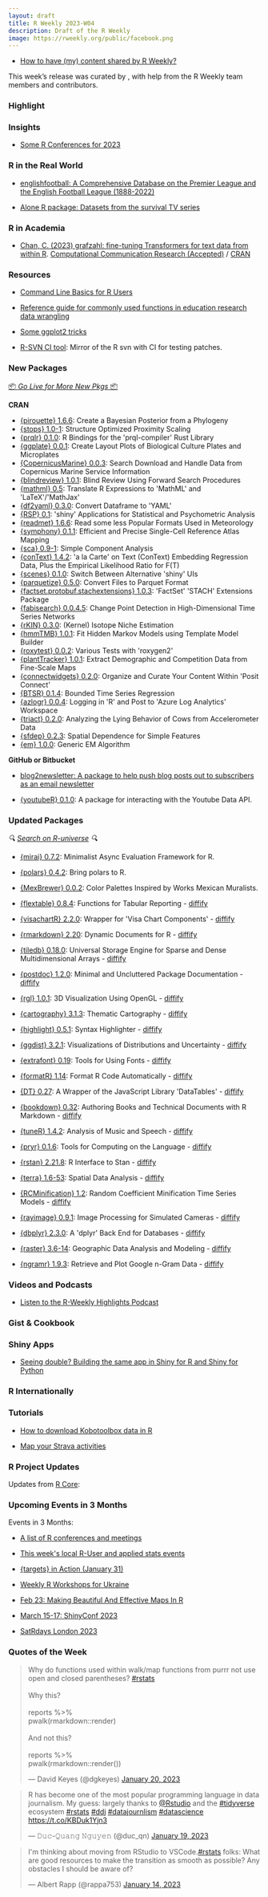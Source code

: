 ```yaml
---
layout: draft
title: R Weekly 2023-W04
description: Draft of the R Weekly
image: https://rweekly.org/public/facebook.png
---
```



+ [How to have (my) content shared by R Weekly?](https://github.com/rweekly/rweekly.org#how-to-have-my-content-shared-by-r-weekly)

This week’s release was curated by [](), with help from the R Weekly team members and contributors.



###  Highlight



### Insights

+ [Some R Conferences for 2023](https://rviews.rstudio.com/2023/01/18/some-r-conferences-for-2023/)

### R in the Real World

+ [englishfootball: A Comprehensive Database on the Premier League and the English Football League (1888-2022)](https://github.com/jfjelstul/englishfootball)

+ [Alone R package: Datasets from the survival TV series](https://gradientdescending.com/alone-r-package-datasets-from-the-survival-tv-series/)


###  R in Academia

- [Chan, C. (2023) grafzahl: fine-tuning Transformers for text data from within R](https://github.com/chainsawriot/grafzahl/blob/v0.0/paper/grafzahl_sp.pdf). [Computational Communication Research (Accepted)](https://computationalcommunication.org/ccr/preprint) / [CRAN](https://cran.r-project.org/web/packages/grafzahl/index.html)

###  Resources

+ [Command Line Basics for R Users](https://bash-intro.rsquaredacademy.com/)

+ [Reference guide for commonly used functions in education research data wrangling](https://github.com/Cghlewis/data-wrangling-functions/wiki)

+ [Some ggplot2 tricks](https://github.com/teunbrand/ggplot_tricks)

+ [R-SVN CI tool](https://github.com/r-devel/r-svn): Mirror of the R svn with CI for testing patches.

###  New Packages

<p class="added-hostname"><a href="https://rweekly.org/live" target="_blank" class="externalLink">📦 <i>Go Live for More New Pkgs</i> 📦</a></p>


**CRAN**

+ [{pirouette} 1.6.6](https://cran.r-project.org/package=pirouette): Create a Bayesian Posterior from a Phylogeny
+ [{stops} 1.0-1](https://cran.r-project.org/package=stops): Structure Optimized Proximity Scaling
+ [{prqlr} 0.1.0](https://cran.r-project.org/package=prqlr): R Bindings for the 'prql-compiler' Rust Library
+ [{ggplate} 0.0.1](https://cran.r-project.org/package=ggplate): Create Layout Plots of Biological Culture Plates and Microplates
+ [{CopernicusMarine} 0.0.3](https://cran.r-project.org/package=CopernicusMarine): Search Download and Handle Data from Copernicus Marine Service
Information
+ [{blindreview} 1.0.1](https://cran.r-project.org/package=blindreview): Blind Review Using Forward Search Procedures
+ [{mathml} 0.5](https://cran.r-project.org/package=mathml): Translate R Expressions to 'MathML' and 'LaTeX'/'MathJax'
+ [{df2yaml} 0.3.0](https://cran.r-project.org/package=df2yaml): Convert Dataframe to 'YAML'
+ [{RSP} 0.1](https://cran.r-project.org/package=RSP): 'shiny' Applications for Statistical and Psychometric Analysis
+ [{readmet} 1.6.6](https://cran.r-project.org/package=readmet): Read some less Popular Formats Used in Meteorology
+ [{symphony} 0.1.1](https://cran.r-project.org/package=symphony): Efficient and Precise Single-Cell Reference Atlas Mapping
+ [{sca} 0.9-1](https://cran.r-project.org/package=sca): Simple Component Analysis
+ [{conText} 1.4.2](https://cran.r-project.org/package=conText): 'a la Carte' on Text (ConText) Embedding Regression
Data, Plus the Empirical Likelihood Ratio for F(T)
+ [{scenes} 0.1.0](https://cran.r-project.org/package=scenes): Switch Between Alternative 'shiny' UIs
+ [{parquetize} 0.5.0](https://cran.r-project.org/package=parquetize): Convert Files to Parquet Format
+ [{factset.protobuf.stachextensions} 1.0.3](https://cran.r-project.org/package=factset.protobuf.stachextensions): 'FactSet' 'STACH' Extensions Package
+ [{fabisearch} 0.0.4.5](https://cran.r-project.org/package=fabisearch): Change Point Detection in High-Dimensional Time Series Networks
+ [{rKIN} 0.3.0](https://cran.r-project.org/package=rKIN): (Kernel) Isotope Niche Estimation
+ [{hmmTMB} 1.0.1](https://cran.r-project.org/package=hmmTMB): Fit Hidden Markov Models using Template Model Builder
+ [{roxytest} 0.0.2](https://cran.r-project.org/package=roxytest): Various Tests with 'roxygen2'
+ [{plantTracker} 1.0.1](https://cran.r-project.org/package=plantTracker): Extract Demographic and Competition Data from Fine-Scale Maps
+ [{connectwidgets} 0.2.0](https://cran.r-project.org/package=connectwidgets): Organize and Curate Your Content Within 'Posit Connect'
+ [{BTSR} 0.1.4](https://cran.r-project.org/package=BTSR): Bounded Time Series Regression
+ [{azlogr} 0.0.4](https://cran.r-project.org/package=azlogr): Logging in 'R' and Post to 'Azure Log Analytics' Workspace
+ [{triact} 0.2.0](https://cran.r-project.org/package=triact): Analyzing the Lying Behavior of Cows from Accelerometer Data
+ [{sfdep} 0.2.3](https://cran.r-project.org/package=sfdep): Spatial Dependence for Simple Features
+ [{em} 1.0.0](https://cran.r-project.org/package=em): Generic EM Algorithm

**GitHub or Bitbucket**

+ [blog2newsletter: A package to help push blog posts out to subscribers as an email newsletter](https://github.com/rmflight/blog2newsletter)

+ [{youtubeR} 0.1.0](https://github.com/kevin-m-kent/youtubeR): A package for interacting with the Youtube Data API.

### Updated Packages

<i>🔍 [Search on R-universe](https://r-universe.dev/search/) 🔍</i>

+ [{mirai} 0.7.2](https://cran.r-project.org/package=mirai): Minimalist Async Evaluation Framework for R.

+ [{polars} 0.4.2](https://github.com/pola-rs/r-polars): Bring polars to R.

+ [{MexBrewer} 0.0.2](https://github.com/paezha/MexBrewer): Color Palettes Inspired by Works Mexican Muralists.

+ [{flextable} 0.8.4](https://cran.r-project.org/package=flextable): Functions for Tabular Reporting - [diffify](https://diffify.com/R/flextable)
+ [{visachartR} 2.2.0](https://cran.r-project.org/package=visachartR): Wrapper for 'Visa Chart Components' - [diffify](https://diffify.com/R/visachartR)
+ [{rmarkdown} 2.20](https://cran.r-project.org/package=rmarkdown): Dynamic Documents for R - [diffify](https://diffify.com/R/rmarkdown)
+ [{tiledb} 0.18.0](https://cran.r-project.org/package=tiledb): Universal Storage Engine for Sparse and Dense Multidimensional
Arrays - [diffify](https://diffify.com/R/tiledb)
+ [{postdoc} 1.2.0](https://cran.r-project.org/package=postdoc): Minimal and Uncluttered Package Documentation - [diffify](https://diffify.com/R/postdoc)
+ [{rgl} 1.0.1](https://cran.r-project.org/package=rgl): 3D Visualization Using OpenGL - [diffify](https://diffify.com/R/rgl)
+ [{cartography} 3.1.3](https://cran.r-project.org/package=cartography): Thematic Cartography - [diffify](https://diffify.com/R/cartography)
+ [{highlight} 0.5.1](https://cran.r-project.org/package=highlight): Syntax Highlighter - [diffify](https://diffify.com/R/highlight)
+ [{ggdist} 3.2.1](https://cran.r-project.org/package=ggdist): Visualizations of Distributions and Uncertainty - [diffify](https://diffify.com/R/ggdist)
+ [{extrafont} 0.19](https://cran.r-project.org/package=extrafont): Tools for Using Fonts - [diffify](https://diffify.com/R/extrafont)
+ [{formatR} 1.14](https://cran.r-project.org/package=formatR): Format R Code Automatically - [diffify](https://diffify.com/R/formatR)
+ [{DT} 0.27](https://cran.r-project.org/package=DT): A Wrapper of the JavaScript Library 'DataTables' - [diffify](https://diffify.com/R/DT)
+ [{bookdown} 0.32](https://cran.r-project.org/package=bookdown): Authoring Books and Technical Documents with R Markdown - [diffify](https://diffify.com/R/bookdown)
+ [{tuneR} 1.4.2](https://cran.r-project.org/package=tuneR): Analysis of Music and Speech - [diffify](https://diffify.com/R/tuneR)
+ [{pryr} 0.1.6](https://cran.r-project.org/package=pryr): Tools for Computing on the Language - [diffify](https://diffify.com/R/pryr)
+ [{rstan} 2.21.8](https://cran.r-project.org/package=rstan): R Interface to Stan - [diffify](https://diffify.com/R/rstan)
+ [{terra} 1.6-53](https://cran.r-project.org/package=terra): Spatial Data Analysis - [diffify](https://diffify.com/R/terra)
+ [{RCMinification} 1.2](https://cran.r-project.org/package=RCMinification): Random Coefficient Minification Time Series Models - [diffify](https://diffify.com/R/RCMinification)
+ [{rayimage} 0.9.1](https://cran.r-project.org/package=rayimage): Image Processing for Simulated Cameras - [diffify](https://diffify.com/R/rayimage)
+ [{dbplyr} 2.3.0](https://cran.r-project.org/package=dbplyr): A 'dplyr' Back End for Databases - [diffify](https://diffify.com/R/dbplyr)
+ [{raster} 3.6-14](https://cran.r-project.org/package=raster): Geographic Data Analysis and Modeling - [diffify](https://diffify.com/R/raster)
+ [{ngramr} 1.9.3](https://cran.r-project.org/package=ngramr): Retrieve and Plot Google n-Gram Data - [diffify](https://diffify.com/R/ngramr)

###  Videos and Podcasts

* [Listen to the R-Weekly Highlights Podcast](https://rweekly.fireside.fm/)


### Gist & Cookbook



### Shiny Apps

+ [Seeing double? Building the same app in Shiny for R and Shiny for Python](https://nrennie.rbind.io/blog/seeing-double-shiny-python-r/)

### R Internationally



###  Tutorials


+ [How to download Kobotoolbox data in R](https://blog.asitavsen.com/post/how-to-download-kobotoolbox-data-in-r/)

+ [Map your Strava activities](http://r.iresmi.net/2023/01/19/map-your-strava-activities/)

<!--<div class="post-more-begin></div><div class="post-more-end"></div>-->

###  R Project Updates

Updates from [R Core](http://developer.r-project.org/blosxom.cgi/R-devel/NEWS):




###  Upcoming Events in 3 Months

Events in 3 Months:


+ [A list of R conferences and meetings](https://jumpingrivers.github.io/meetingsR/events.html)

+ [This week's local R-User and applied stats events](https://community.rstudio.com/c/irl)

+ [{targets} in Action (January 31)](https://ropensci.org/commcalls/jan2023-targets/)

+ [Weekly R Workshops for Ukraine](https://sites.google.com/view/dariia-mykhailyshyna/main/r-workshops-for-ukraine)

+ [Feb 23: Making Beautiful And Effective Maps In R](https://www.prstatistics.com/course/making-beautiful-and-effective-maps-in-r-mapr04/)

+ [March 15-17: ShinyConf 2023](https://shinyconf.appsilon.com/registration/?utm_medium=social&utm_source=twitter&utm_campaign=register-sm)

+ [SatRdays London 2023](https://www.jumpingrivers.com/blog/satrdays-london/)


###  Quotes of the Week

<blockquote class="twitter-tweet"><p lang="en" dir="ltr">Why do functions used within walk/map functions from purrr not use open and closed parentheses? <a href="https://twitter.com/hashtag/rstats?src=hash&amp;ref_src=twsrc%5Etfw">#rstats</a> <br><br>Why this?<br><br>reports %&gt;%<br> pwalk(rmarkdown::render)<br><br>And not this?<br><br>reports %&gt;%<br> pwalk(rmarkdown::render())</p>&mdash; David Keyes (@dgkeyes) <a href="https://twitter.com/dgkeyes/status/1616515961284362240?ref_src=twsrc%5Etfw">January 20, 2023</a></blockquote> <script async src="https://platform.twitter.com/widgets.js" charset="utf-8"></script> 

<blockquote class="twitter-tweet"><p lang="en" dir="ltr">R has become one of the most popular programming language in data journalism. My guess: largely thanks to <a href="https://twitter.com/rstudio?ref_src=twsrc%5Etfw">@Rstudio</a> and the <a href="https://twitter.com/hashtag/tidyverse?src=hash&amp;ref_src=twsrc%5Etfw">#tidyverse</a> ecosystem <a href="https://twitter.com/hashtag/rstats?src=hash&amp;ref_src=twsrc%5Etfw">#rstats</a> <a href="https://twitter.com/hashtag/ddj?src=hash&amp;ref_src=twsrc%5Etfw">#ddj</a> <a href="https://twitter.com/hashtag/datajournlism?src=hash&amp;ref_src=twsrc%5Etfw">#datajournlism</a> <a href="https://twitter.com/hashtag/datascience?src=hash&amp;ref_src=twsrc%5Etfw">#datascience</a> <a href="https://t.co/KBDuk1Yjn3">https://t.co/KBDuk1Yjn3</a></p>&mdash; 𝙳𝚞𝚌-𝚀𝚞𝚊𝚗𝚐 𝙽𝚐𝚞𝚢𝚎𝚗 (@duc_qn) <a href="https://twitter.com/duc_qn/status/1615986180159410179?ref_src=twsrc%5Etfw">January 19, 2023</a></blockquote> <script async src="https://platform.twitter.com/widgets.js" charset="utf-8"></script> 

<blockquote class="twitter-tweet"><p lang="en" dir="ltr">I&#39;m thinking about moving from RStudio to VSCode.<a href="https://twitter.com/hashtag/rstats?src=hash&amp;ref_src=twsrc%5Etfw">#rstats</a> folks: What are good resources to make the transition as smooth as possible? Any obstacles I should be aware of?</p>&mdash; Albert Rapp (@rappa753) <a href="https://twitter.com/rappa753/status/1614193422516252672?ref_src=twsrc%5Etfw">January 14, 2023</a></blockquote> <script async src="https://platform.twitter.com/widgets.js" charset="utf-8"></script> 
